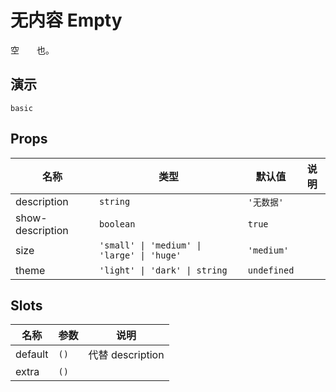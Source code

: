 # 无内容 Empty

空<span style="opacity: 0;">空如</span>也。

## 演示

```demo
basic
```

## Props

| 名称 | 类型 | 默认值 | 说明 |
| --- | --- | --- | --- |
| description | `string` | `'无数据'` |  |
| show-description | `boolean` | `true` |  |
| size | `'small' \| 'medium' \| 'large' \| 'huge'` | `'medium'` |  |
| theme | `'light' \| 'dark' \| string` | `undefined` |  |

## Slots

| 名称    | 参数 | 说明             |
| ------- | ---- | ---------------- |
| default | `()` | 代替 description |
| extra   | `()` |                  |
